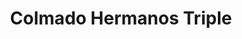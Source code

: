 ---
title: "Colmado Hermanos Triple"
url: /san-cristobal/colmado-hermanos-triple/
shop: comodidad
---